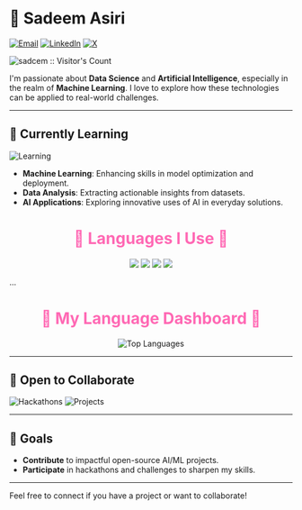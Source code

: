 # 🎀 Sadeem Asiri

[![Email](https://img.shields.io/badge/Email-sadeemasiri21%40gmail.com-red?style=flat-square&logo=gmail&logoColor=white)](mailto:sadeemasiri21@gmail.com)
[![LinkedIn](https://img.shields.io/badge/LinkedIn-Sadeem_Asiri-blue?style=flat-square&logo=linkedin&logoColor=white)](https://www.linkedin.com/in/sadeemasiri2003)
[![X](https://img.shields.io/badge/X-%40sadjmm-black?style=flat-square&logo=x&logoColor=white)](https://x.com/sadjmm)

<img src="https://profile-counter.glitch.me/{sadcem}/count.svg" alt="sadcem :: Visitor's Count" />

I'm passionate about **Data Science** and **Artificial Intelligence**, especially in the realm of **Machine Learning**. I love to explore how these technologies can be applied to real-world challenges.

---

## 🌱 Currently Learning

![Learning](https://img.shields.io/badge/Learning-Growing-blue?style=flat-square&logo=codeforces&logoColor=white)

- **Machine Learning**: Enhancing skills in model optimization and deployment.
- **Data Analysis**: Extracting actionable insights from datasets.
- **AI Applications**: Exploring innovative uses of AI in everyday solutions.

<h1 align="center" style="color:#ff69b4;">🌸 Languages I Use 🌸</h1>

<p align="center">
  <img src="https://img.shields.io/badge/Python-%23FF69B4.svg?style=for-the-badge&logo=python&logoColor=white" />
  <img src="https://img.shields.io/badge/JavaScript-%23FF69B4.svg?style=for-the-badge&logo=javascript&logoColor=white" />
  <img src="https://img.shields.io/badge/Linux-%23FF69B4.svg?style=for-the-badge&logo=linux&logoColor=white" />
  <img src="https://img.shields.io/badge/Arduino-%23FF69B4.svg?style=for-the-badge&logo=arduino&logoColor=white" />
</p>
...

<h1 align="center" style="color:#ff69b4;">🌸 My Language Dashboard 🌸</h1>

<p align="center">
  <img src="https://github-readme-stats.vercel.app/api/top-langs/?username=Sadeemm0&layout=compact&theme=radical&hide_border=true&bg_color=ffccf9" alt="Top Languages" />
</p>

---

## 🤝 Open to Collaborate

![Hackathons](https://img.shields.io/badge/Hackathons-Open-yellow?style=for-the-badge&logo=hackaday&logoColor=black)
![Projects](https://img.shields.io/badge/Projects-Welcome-teal?style=for-the-badge&logo=github&logoColor=white)

---

## 🎯 Goals

- **Contribute** to impactful open-source AI/ML projects.
- **Participate** in hackathons and challenges to sharpen my skills.

---

Feel free to connect if you have a project or want to collaborate!
